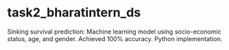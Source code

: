# task2_bharatintern_ds
Sinking survival prediction: Machine learning model using socio-economic status, age, and gender. Achieved 100% accuracy. Python implementation.
